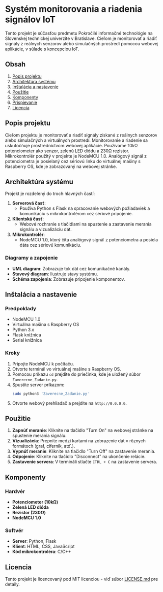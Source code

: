 # Systém monitorovania a riadenia signálov IoT

Tento projekt je súčasťou predmetu Pokročilé informačné technológie na Slovenskej technickej univerzite v Bratislave. Cieľom je monitorovať a riadiť signály z reálnych senzorov alebo simulačných prostredí pomocou webovej aplikácie, v súlade s koncepciou IoT.

## Obsah
1. [Popis projektu](#popis-projektu)
2. [Architektúra systému](#architektúra-systému)
3. [Inštalácia a nastavenie](#inštalácia-a-nastavenie)
4. [Použitie](#použitie)
5. [Komponenty](#komponenty)
6. [Prispievanie](#prispievanie)
7. [Licencia](#licencia)

## Popis projektu

Cieľom projektu je monitorovať a riadiť signály získané z reálnych senzorov alebo simulačných a virtuálnych prostredí. Monitorovanie a riadenie sa uskutočňuje prostredníctvom webovej aplikácie. Používame 10kΩ potenciometer ako senzor, zelenú LED diódu a 230Ω rezistor. Mikrokontrolér použitý v projekte je NodeMCU 1.0. Analógový signál z potenciometra je posielaný cez sériovú linku do virtuálnej mašiny s Raspberry OS, kde je zobrazovaný na webovej stránke.

## Architektúra systému

Projekt je rozdelený do troch hlavných častí:
1. **Serverová časť**: 
   - Používa Python s Flask na spracovanie webových požiadaviek a komunikáciu s mikrokontrolérom cez sériové pripojenie.
2. **Klientská časť**:
   - Webové rozhranie s tlačidlami na spustenie a zastavenie merania signálu a vizualizáciu dát.
3. **Mikrokontrolér**:
   - NodeMCU 1.0, ktorý číta analógový signál z potenciometra a posiela dáta cez sériovú komunikáciu.

### Diagramy a zapojenie

- **UML diagram**: Zobrazuje tok dát cez komunikačné kanály.
- **Stavový diagram**: Ilustruje stavy systému.
- **Schéma zapojenia**: Zobrazuje pripojenie komponentov.

## Inštalácia a nastavenie

### Predpoklady

- NodeMCU 1.0
- Virtuálna mašina s Raspberry OS
- Python 3.x
- Flask knižnica
- Serial knižnica

### Kroky

1. Pripojte NodeMCU k počítaču.
2. Otvorte terminál vo virtuálnej mašine s Raspberry OS.
3. Pomocou príkazu `cd` prejdite do priečinka, kde je uložený súbor `Zaverecne_Zadanie.py`.
4. Spustite server príkazom:
   ```bash
   sudo python3 'Zaverecne_Zadanie.py'
5. Otvorte webový prehliadač a prejdite na `http://0.0.0.0`.

## Použitie

1. **Zapnúť meranie**: Kliknite na tlačidlo "Turn On" na webovej stránke na spustenie merania signálu.
2. **Vizualizácia**: Prepnite medzi kartami na zobrazenie dát v rôznych formátoch (graf, ciferník, atď.).
3. **Vypnúť meranie**: Kliknite na tlačidlo "Turn Off" na zastavenie merania.
4. **Odpojenie**: Kliknite na tlačidlo "Disconnect" na ukončenie relácie.
5. **Zastavenie servera**: V termináli stlačte `CTRL + C` na zastavenie servera.

## Komponenty

### Hardvér
- **Potenciometer (10kΩ)**
- **Zelená LED dióda**
- **Rezistor (230Ω)**
- **NodeMCU 1.0**

### Softvér
- **Server**: Python, Flask
- **Klient**: HTML, CSS, JavaScript
- **Kód mikrokontroléra**: C/C++

## Licencia

Tento projekt je licencovaný pod MIT licenciou - viď súbor [LICENSE.md](LICENSE.md) pre detaily.
